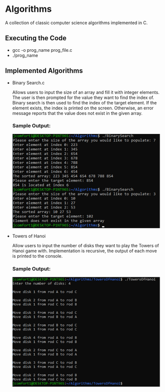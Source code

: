 # Algorithms
A collection of classic computer science algorithms implemented in C.

## Executing the Code

- gcc -o prog_name prog_file.c
- ./prog_name

## Implemented Algorithms

- Binary Search.c

  Allows users to input the size of an array and fill it with integer elements. The user is then prompted for the value they want to find the index of. Binary search is then used to find the index of the target element. If the element exists, the index is printed on the screen. Otherwise, an error message reports that the value does not exist in the given array.

  ### Sample Output:
  ![Sample image depicting the output of the binary search executable](Images/BinarySearchProgramOutput.png)

- Towers of Hanoi

  Allow users to input the number of disks they want to play the Towers of Hanoi game with. Implementation is recursive, the output of each move is printed to the console.

  ### Sample Output:
  ![Sample image depicting the output of the towers of hanoi executable](Images/TowersOfHanoi.png)
